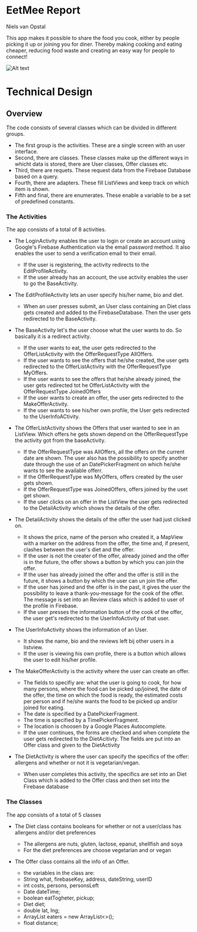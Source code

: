 # EetMee Report
Niels van Opstal

This app makes it possible to share the food you cook, either by people picking it up or joining you for diner. Thereby making cooking and eating cheaper, reducing food waste and creating an easy way for people to connect!

![Alt text](https://github.com/nielske31/EetMee/blob/master/doc/BaseActivity.jpeg)

# Technical Design

## Overview

The code consists of several classes which can be divided in different groups. 
- The first group is the activities. These are a single screen with an user interface.
- Second, there are classes. These classes make up the different ways in whicht data is stored, there are User classes, Offer classes etc.
- Third, there are requets. These request data from the Firebase Database based on a query.
- Fourth, there are adapters. These fill ListViews and keep track on which item is shown.
- Fifth and final, there are enumerates. These enable a variable to be a set of predefined constants.

### The Activities

The app consists of a total of 8 activities.
- The LoginActivity enables the user to login or create an account using Google's Firebase Authentication via the email password method. It also enables the user to send a verification email to their email.
  * If the user is registering, the activity redirects to the EditProfileActivity.
  * If the user already has an account, the use activity enables the user to go the BaseActivity.
  
- The EditProfileActivity lets an user specify his/her name, bio and diet.
  * When an user presses submit, an User class containing an Diet class gets created and added to the FirebaseDatabase. Then the user gets redirected to the BaseActivity.
  
- The BaseActivity let's the user choose what the user wants to do. So basically it is a redirect activity.
  * If the user wants to eat, the user gets redirected to the OfferListActivity with the OfferRequestType AllOffers.
  * If the user wants to see the offers that he/she created, the user gets redirected to the OfferListActivity with the OfferRequestType MyOffers.
  * If the user wants to see the offers that he/she already joined, the user gets redirected tot he OfferListActivity with the OfferRequestType JoinedOffers
  * If the user wants to create an offer, the user gets redirected to the MakeOfferActivity.
  * If the user wants to see his/her own profile, the User gets redirected to the UserInfoACtivity.
  
- The OfferListActivity shows the Offers that user wanted to see in an ListView. Which offers he gets shown depend on the OfferRequestType the activity got from the baseActivity.
  * If the OfferRequestType was AllOffers, all the offers on the current date are shown. The user also has the possibility to specify another date through the use of an DatePickerFragment on which he/she wants to see the available offerr.
  * If the OfferRequestType was MyOffers, offers created by the user gets shown.
  * If the OfferRequestType was JoinedOffers, offers joined by the uset get shown.
  * If the user clicks on an offer in the ListView the user gets redirected to the DetailActivity which shows the details of the offer.
  
- The DetailActivity shows the details of the offer the user had just clicked on.
  * It shows the price, name of the person who created it, a MapView with a marker on the address from the offer, the time and, if present, clashes between the user's diet and the offer.
  * If the user is not the creater of the offer, already joined and the offer is in the future, the offer shows a button by which you can join the offer.
  * If the user has already joined the offer and the offer is still in the future, it shows a button by which the user can un join the offer.
  * If the user has joined and the offer is in the past, it gives the user the possibility to leave a thank-you-message for the cook of the offer. The message is set into an Review class which is added to user of the profile in Firebase.
  * If the user presses the information button of the cook of the offer, the user get's redirected to the UserInfoActivity of that user.
  
- The UserInfoActivity shows the information of an User.
  * It shows the name, bio and the reviews left bij other users in a listview.
  * If the user is viewing his own profile, there is a button which allows the user to edit his/her profile.
  
- The MakeOfferActivity is the activity where the user can create an offer.
  * The fields to specifiy are: what the user is going to cook, for how many persons, where the food can be picked up/joined, the date of the offer, the time on which the food is ready, the estimated costs per person and if he/she wants the food to be picked up and/or joined for eating.
  * The date is specified by a DatePickerFragment.
  * The time is specified by a TimePickerFragment.
  * The location is choosen by a Google Places Autocomplete.
  * If the user continues, the forms are checked and when complete the user gets redirected to the DietAcitivty. The fields are put into an Offer class and given to the DietActivity
  
- The DietActivity is where the user can specify the specifics of the offer: allergens and whether or not it is vegetarian/vegan.
  * When user completes this activity, the specifics are set into an Diet Class which is added to the Offer class and then set into the Firebase database
  
### The Classes

The app consists of a total of 5 classes
- The Diet class contains booleans for whether or not a user/class has allergens and/or diet preferences
  * The allergens are nuts, gluten, lactose, epanut, shellfish and soya
  * For the diet preferences are choose vegetarian and or vegan
 
- The Offer class contains all the info of an Offer.
  * the variables in the class are:
  * String what, firebaseKey, address, dateString, userID
  * int costs, persons, personsLeft
  * Date dateTime;
  * boolean eatTogheter, pickup;
  * Diet diet;
  * double lat, lng;
  * ArrayList<String> eaters = new ArrayList<>();
  * float distance;
  

